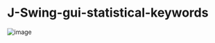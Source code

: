 # J-Swing-gui-statistical-keywords
![image](https://user-images.githubusercontent.com/127305381/229303858-3b4da5b0-e28a-49e0-84aa-fab907e84262.png)

